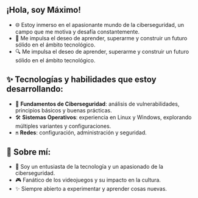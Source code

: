 ¡Hola, soy Máximo!
----------------------
+ 🌐 Estoy inmerso en el apasionante mundo de la ciberseguridad, un campo que me motiva y desafía constantemente.
+ 🚀 Me impulsa el deseo de aprender, superarme y construir un futuro sólido en el ámbito tecnológico.
+ 🔍 Me impulsa el deseo de aprender, superarme y construir un futuro sólido en el ámbito tecnológico.

✨ **Tecnologías y habilidades que estoy desarrollando**:
--------------------------------------------------------
+ 🔧 **Fundamentos de Ciberseguridad**: análisis de vulnerabilidades, principios básicos y buenas prácticas.
+ 🛠️ **Sistemas Operativos**: experiencia en Linux y Windows, explorando múltiples variantes y configuraciones.
+ 🔛 **Redes**: configuración, administración y seguridad.

🎨 **Sobre mí**:
---------------
+ 🌌 Soy un entusiasta de la tecnología y un apasionado de la ciberseguridad.
+ 🎮 Fanático de los videojuegos y su impacto en la cultura.
+ ✨ Siempre abierto a experimentar y aprender cosas nuevas.

